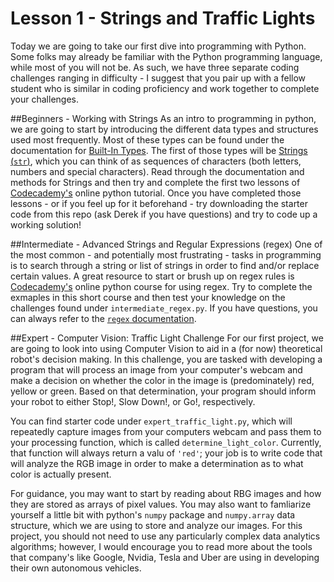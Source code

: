 # Lesson 1 - Strings and Traffic Lights
Today we are going to take our first dive into programming with Python.  Some
folks may already be familiar with the Python programming language, while most
of you will not be.  As such, we have three separate coding challenges ranging
in difficulty - I suggest that you pair up with a fellow student who is similar
in coding proficiency and work together to complete your challenges.

##Beginners - Working with Strings
As an intro to programming in python, we are going to start by introducing the
different data types and structures used most frequently.  Most of these types
can be found under the documentation for [Built-In
Types](https://docs.python.org/2/library/stdtypes.html).  The first of those
types will be [Strings
(`str`)](https://docs.python.org/2/library/stdtypes.html#string-methods), 
which you can think of as sequences of characters (both letters, numbers and
special characters). Read through the documentation and methods for Strings and
then try and complete the first two lessons of
[Codecademy's](https://www.codecademy.com/learn/python) online python
tutorial.  Once you have completed those lessons - or if you feel up for it
beforehand - try downloading the starter code from this repo (ask Derek if you
have questions) and try to code up a working solution!

##Intermediate - Advanced Strings and Regular Expressions (regex)
One of the most common - and potentially most frustrating - tasks in programming
is to search through a string or list of strings in order to find and/or replace
certain values.  A great resource to start or brush up on regex rules is
[Codecademy's](https://www.codecademy.com/courses/python-intermediate-en-HJJev/0/1)
online python course for using regex.  Try to complete the exmaples in this
short course and then test your knowledge on the challenges found under
`intermediate_regex.py`.  If you have questions, you can always refer to the
[`regex` documentation](https://docs.python.org/2/library/re.html).

##Expert - Computer Vision: Traffic Light Challenge
For our first project, we are going to look into using Computer Vision to aid in
a (for now) theoretical robot's decision making.  In this challenge, you are
tasked with developing a program that will process an image from your computer's
webcam and make a decision on whether the color in the image is (predominately)
red, yellow or green.  Based on that determination, your program should inform
your robot to either Stop!, Slow Down!, or Go!, respectively.  

You can find starter code under `expert_traffic_light.py`, which will repeatedly
capture images from your computers webcam and pass them to your processing
function, which is called `determine_light_color`.  Currently, that function
will always return a valu of `'red'`; your job is to write code that will
analyze the RGB image in order to make a determination as to what color is
actually present.

For guidance, you may want to start by reading about RBG images and how they are
stored as arrays of pixel values.  You may also want to famliarize yourself a
little bit with python's `numpy` package and `numpy.array` data structure, which 
we are using to store and analyze our images.  For this project, you should not
need to use any particularly complex data analytics algorithms; however, I would
encourage you to read more about the tools that company's like Google, Nvidia, Tesla and
Uber are using in developing their own autonomous vehicles.



